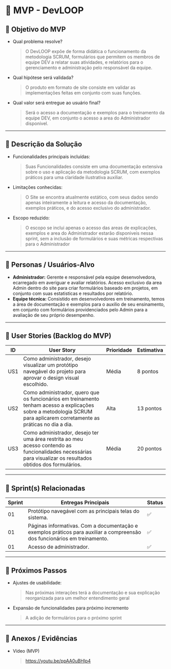 # 📌 MVP - DevLOOP

## 🎯 Objetivo do MVP

- Qual problema resolve?

  > O DevLOOP expõe de forma didática o funcionamento da metodologia SCRUM, formulários que permitem os membros de equipe DEV a relatar suas atividades, e relatórios para o gerenciamento e administração pelo responsável da equipe.

- Qual hipótese será validada?

  > O produto em formato de site consiste em validar as implementações feitas em conjunto com suas funções.

- Qual valor será entregue ao usuário final?
  > Será o acesso a documentação e exemplos para o treinamento da equipe DEV, em conjunto o acesso a area do Administrador disponivel.

---

## 📝 Descrição da Solução

- Funcionalidades principais incluídas:

  > Suas Funcionalidades consiste em uma documentação extensiva sobre o uso e aplicação da metodologia SCRUM, com exemplos práticos para uma claridade ilustrativa auxiliar.

- Limitações conhecidas:

  > O Site se encontra atualmente estático, com seus dados sendo apenas inteiramente a leitura e acesso da documentação, exemplos práticos, e do acesso exclusivo do administrador.

- Escopo reduzido:
  > O escopo se inclui apenas o acesso das areas de explicações, exemplos e area do Administrador estarão disponiveis nessa sprint, sem a inclusão de formulários e suas métricas respectivas para o Administrador

---

## 👥 Personas / Usuários-Alvo

- **Administrador:** Gerente e responsável pela equipe desenvolvedora, ecarregado em averiguar e avaliar relatórios. Acesso exclusivo da area Admin dentro do site para criar formulários baseado em projetos, em conjunto com suas estatisticas e resultados por relatório.
- **Equipe técnica:** Consistido em desenvolvedores em treinamento, temos a área de documentação e exemplos para o auxilio de seu ensinamento, em conjunto com formulários providenciados pelo Admin para a avaliação de seu próprio desempenho.

---

## 🔑 User Stories (Backlog do MVP)

| ID  | User Story                                                                                                                                                               | Prioridade | Estimativa |
| --- | ------------------------------------------------------------------------------------------------------------------------------------------------------------------------ | ---------- | ---------- |
| US1 | Como administrador, desejo visualizar um protótipo navegável do projeto para aprovar o design visual escolhido.                                                          | Média      | 8 pontos   |
| US2 | Como administrador, quero que os funcionários em treinamento tenham acesso a explicações sobre a metodologia SCRUM para aplicarem corretamente as práticas no dia a dia. | Alta       | 13 pontos  |
| US3 | Como administrador, desejo ter uma área restrita ao meu acesso contendo as funcionalidades necessárias para visualizar os resultados obtidos dos formulários.            | Média      | 20 pontos  |

---

## 📅 Sprint(s) Relacionadas

| Sprint | Entregas Principais                                                                                                       | Status |
| ------ | ------------------------------------------------------------------------------------------------------------------------- | ------ |
| 01     | Protótipo navegável com as principais telas do sistema.                                                                   | ✅     |
| 01     | Páginas informativas. Com a documentação e exemplos práticos para auxiliar a compreensão dos funcionários em treinamento. | ✅     |
| 01     | Acesso de administrador.                                                                                                  | ✅     |

---

## 🚀 Próximos Passos

- Ajustes de usabilidade:

  > Nas próximas interações terá a documentação e sua explicação reorganizada para um melhor entendimento geral

- Expansão de funcionalidades para próximo incremento

  > A adição de formulários para o próximo sprint

---

## 📂 Anexos / Evidências

- Vídeo (MVP)
  > https://youtu.be/ppAA0uBHIp4
